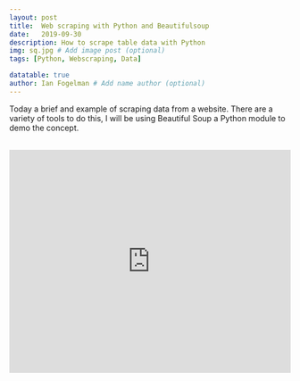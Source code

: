 ```yaml
---
layout: post
title:  Web scraping with Python and Beautifulsoup
date:   2019-09-30
description: How to scrape table data with Python
img: sq.jpg # Add image post (optional)
tags: [Python, Webscraping, Data]

datatable: true
author: Ian Fogelman # Add name author (optional)
---
```


Today a brief and example of scraping data from a website.
There are a variety of tools to do this, I will be using Beautiful Soup a Python module to demo the concept.
<br>
<br>


<iframe height="400px" width="100%" src="https://repl.it/@IanFogelman/NFL-Odds-Scraper?lite=true" scrolling="no" frameborder="no" allowtransparency="true" allowfullscreen="true" sandbox="allow-forms allow-pointer-lock allow-popups allow-same-origin allow-scripts allow-modals"></iframe>

